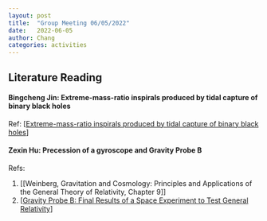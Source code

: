 ```yaml
---
layout: post
title:  "Group Meeting 06/05/2022"
date:   2022-06-05
author: Chang
categories: activities
---
```



## Literature Reading

#### Bingcheng Jin: Extreme-mass-ratio inspirals produced by tidal capture of binary black holes
 
Ref: [[Extreme-mass-ratio inspirals produced by tidal capture of binary black holes](https://www.nature.com/articles/s42005-018-0053-0)]
 

#### Zexin Hu: Precession of a gyroscope and Gravity Probe B

Refs: 
1. [[Weinberg, Gravitation and Cosmology: Principles and Applications of the General Theory of Relativity, Chapter 9]]
2. [[Gravity Probe B: Final Results of a Space Experiment to Test General Relativity](https://journals.aps.org/prl/abstract/10.1103/PhysRevLett.106.221101)]
 


